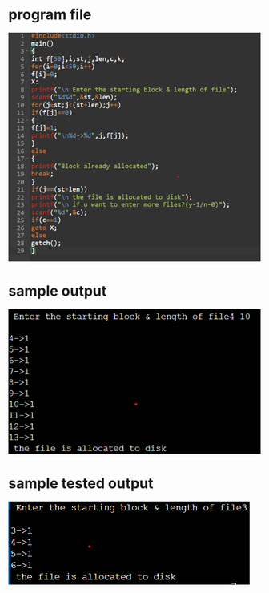 # program file
![program file](sequential_579.png)
# sample output
![sample output](IO_579.png)
# sample tested output
![tested output](TIO_579.png)
